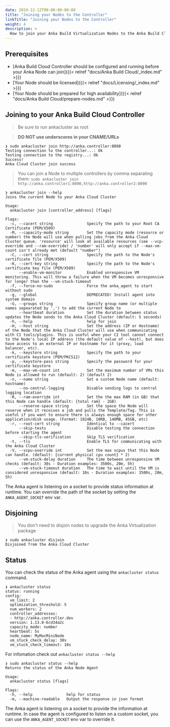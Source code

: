```yaml
---
date: 2019-12-12T00:00:00-00:00
title: "Joining your Nodes to the Controller"
linkTitle: "Joining your Nodes to the Controller"
weight: 4
description: >
  How to join your Anka Build Virtualization Nodes to the Anka Build Cloud Controller
---
```


## Prerequisites

* [Anka Build Cloud Controller should be configured and running before your Anka Node can join]({{< relref "docs/Anka Build Cloud/_index.md" >}})
* [Your Node should be licensed]({{< relref "docs/Licensing/_index.md" >}})
* [Your Node should be prepared for high availability]({{< relref "docs/Anka Build Cloud/prepare-nodes.md" >}})
## Joining to your Anka Build Cloud Controller

> Be sure to run ankacluster as root

> **DO NOT use underscores in your CNAME/URLs**

```shell
❯ sudo ankacluster join http://anka.controller:8090
Testing connection to the controller...: Ok
Testing connection to the registry...: Ok
Success!
Anka Cloud Cluster join success
```

> You can join a Node to multiple controllers by comma separating them:
> `sudo ankacluster join http://anka.controller1:8090,http://anka.controller2:8090`

```shell
❯ ankacluster join --help
Joins the current Node to your Anka Cloud Cluster

Usage:
  ankacluster join [controller_address] [flags]

Flags:
  -c, --cacert string               Specify the path to your Root CA Certificate (PEM/X509)
  -M, --capacity-mode string        Set the capacity mode (resource or number) the Node will use when pulling jobs from the Anka Cloud Cluster queue. 'resource' will look at available resources (see --vcp-override and --ram-override) / 'number' will only accept if --max-vm-count isn't already met (default "number")
  -C, --cert string                 Specify the path to the Node's certificate file (PEM/X509)
  -K, --cert-key string             Specify the path to the Node's certificate key file (PEM/X509)
      --enable-vm-monitor           Enabled unresponsive VM monitoring. This will throw a failure when the VM becomes unresponsive for longer than the --vm-stuck-timeout
  -f, --force-no-sudo               Force the anka_agent to start without sudo
  -g, --global                      DEPRECATED! Install agent into system domain
  -G, --groups string               Specify group name (or multiple names sepearated by ',') to add the current Node to
      --heartbeat duration          Set the duration between status updates the Node sends to the Anka Cloud Cluster (default: 5 seconds)
  -h, --help                        help for join
  -H, --host string                 Set the address (IP or Hostname) of the Node that the Anka Cloud Cluster will use when communicating with CI tools/plugins. This is useful when your CI tool cannot connect to the Node's local IP address (the default value of --host), but does have access to an external IP or hostname for it (proxy, load balancer, etc).
  -k, --keystore string             Specify the path to your certificate keystore (PEM/PKCS12)
  -p, --keystore-pass string        Specify the password for your certificate keystore
  -m, --max-vm-count int            Set the maximum number of VMs this Node is allowed to run (default: 2) (default 2)
  -n, --name string                 Set a custom Node name (default: hostname)
      --no-central-logging          Disable sending logs to central logging location
  -R, --ram-override int            Set the the max RAM (in GB) that this Node can handle (default: {total ram} - 2GB)
      --reserve-space string        Set the space the Node will reserve when it receives a job and pulls the Template/Tag. This is useful if you want to ensure there is always enough space for other application/disk usage. (Format: 1024B, 10KB, 140MB, 45GB, etc)
  -r, --root-cert string            Identical to --cacert
      --skip-tests                  Disable testing the connection before starting the agent
      --skip-tls-verification       Skip TLS verification
  -t, --tls                         Enable TLS for communicating with the Anka Cloud Cluster
  -V, --vcpu-override int           Set the max vcpus that this Node can handle. (default: {current physical cpu count} * 2)
      --vm-stuck-delay duration     The time between unresponsive VM checks (default: 30s - Duration examples: 3500s, 20m, 5h)
      --vm-stuck-timeout duration   The time to wait until the VM is considered unresponsive (default: 10s - Duration examples: 3500s, 20m, 5h)
  ```

The Anka agent is listening on a socket to provide status information at runtime.
You can override the path of the socket by setting the `ANKA_AGENT_SOCKET` env var.

## Disjoining

> You don't need to disjoin nodes to upgrade the Anka Virtualization package

```shell
❯ sudo ankacluster disjoin
Disjoined from the Anka Cloud Cluster
```

## Status

You can check the status of the Anka agent using the `ankacluster status` command.


```shell
❯ ankacluster status
status: running
config:
  vm_limit: 2
  optimization_threshold: 5
  num_workers: 2
  controller_addresses:
  - http://anka.controller.dev
  version: 1.13.0-6cd34a2c
  capacity_mode: number
  heartbeat: 5s
  node_name: MyMacMiniNode
  vm_stuck_check_delay: 30s
  vm_stuck_check_timeout: 10s
```

For infomation check out `ankacluster status --help`

```shell
❯ sudo ankacluster status --help
Returns the status of the Anka Node Agent

Usage:
  ankacluster status [flags]

Flags:
  -h, --help               help for status
  -m, --machine-readable   Output the response in json format
```


The Anka agent is listening on a socket to provide the information at runtime.
In case the agent is configured to listen on a custom socket, you can use the `ANKA_AGENT_SOCKET` env var to override it.

